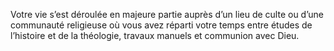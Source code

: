 ﻿---
skill_proficiencies: '[Loi] ou [Perspicacité](abilities_wisdom_hd.md#perspicacité), [Théologie].'
mastered_languages: deux langues au choix, à l’oral et à l’écrit. De plus, le personnage sait écrire sa langue natale.
equipment: crucifix qui vous a été remis quand vous êtes entré dans les ordres, bible en latin, 5 bâtons d’encens, tenue de cérémonie, habits courants, bourse contenant 10 sous.
id: background_acolyte_fr.md#dévot
name: Dévot
alt_name: '[Acolyte](background_acolyte_en.md) (RPG p37)'
source: (JDR p39)
---

Votre vie s’est déroulée en majeure partie auprès d’un lieu de culte ou d’une communauté religieuse où vous avez réparti votre temps entre études de l’histoire et de la théologie, travaux manuels et communion avec Dieu.

